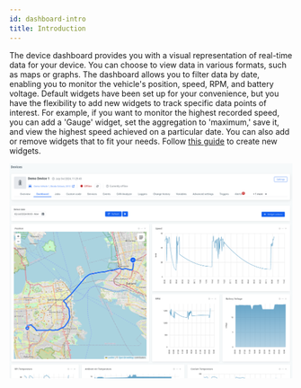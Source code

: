 ```yaml
---
id: dashboard-intro
title: Introduction
---
```


The device dashboard provides you with a visual representation of real-time data for your device.
You can choose to view data in various formats, such as maps or graphs. 
The dashboard allows you to filter data by date, enabling you to monitor the vehicle's position, speed, RPM, and battery voltage.
Default widgets have been set up for your convenience, but you have the flexibility to add new widgets to track specific data points of interest. 
For example, if you want to monitor the highest recorded speed, you can add a 'Gauge' widget, set the aggregation to 'maximum,' 
save it, and view the highest speed achieved on a particular date. You can also add or remove widgets that to fit your needs.
Follow [this guide](/cloud/device_management/dashboard/adding_a_new_widget_from_scratch.md) to create new widgets.

![Device widgets overview](/img/cloud/device_management/dashboard/intro/dashboard_overview.png)

